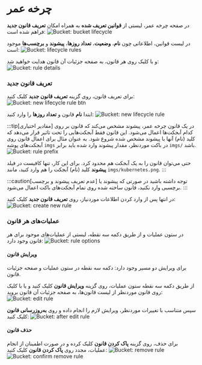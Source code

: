 # چرخه عمر

در صفحه چرخه عمر، لیستی از **قوانین تعریف شده** به همراه امکان **تعریف قانون جدید** فراهم شده است:
![Bucket: bucket lifecycle](../img/bucket-lifecycle.png)

در لیست قوانین، اطلاعاتی چون **نام**، **وضعیت**، **تعداد روزها**، **پیشوند** و **برچسب‌ها** موجود است:
![Bucket: lifecycle rules](../img/lifecycle-rules.png)

و با کلیک روی هر قانون، به صفحه جزئیات آن قانون هدایت خواهید شد:
![Bucket: rule details](../img/rule-details.png)

### تعریف قانون جدید

برای تعریف قانون، روی گزینه **تعریف قانون جدید** کلیک کنید:
![Bucket: new lifecycle rule btn](../img/new-lifecycle-rule-btn.png)

ابتدا **نام** قانون و **تعداد روزها** را وارد کنید:
![Bucket: new lifecycle rule](../img/new-lifecycle-rule.png)

:::tip[مقادیر اختیاری]
در یک قانون چرخه عمر، پیشوند مشخص می‌کند که ‌قانون بر روی کدام آبجکت‌ها اعمال می‌شود. این قانون فقط آبجکت‌هایی را تحت تاثیر قرار می‌دهد که کلید (نام) آنها با پیشوند مشخص شده شروع شود.
به عنوان مثال برای اعمال قانون روی آبجکت‌های پوشه `imgs` در باکت موردنظر، مقدار پیشوند وارد شده باید برابر `imgs/` باشد.
![Bucket: rule prefix](../img/rule-prefix.png)

حتی می‌توان قانون را به یک آبجکت هم محدود کرد. برای این کار، تنها کافیست در فیلد **پیشوند** کلید (نام) آبجکت را هم وارد کنید، مانند `imgs/kubernetes.png`.
:::

:::caution[عدم تعریف پیشوند و برچسب]
توجه داشته باشید در صورتی که پیشوند یا برچسبی وارد نکنید، قانون ساخته شده روی تمام آبجکت‌های باکت اعمال می‌شود.
:::

در انتها پس از وارد کردن اطلاعات موردنیاز، روی **تعریف قانون جدید** کلیک کنید:
![Bucket: create new rule](../img/create-new-rule.png)

### عملیات‌های هر قانون

در ستون عملیات و از طریق دکمه سه نقطه، لیستی از عملیات‌های موجود برای هر قانون وجود دارد:
![Bucket: rule options](../img/rule-options.png)

#### ویرایش قانون

برای ویرایش دو مسیر وجود دارد: دکمه سه نقطه در ستون عملیات و صفحه جزئیات قانون.

از طریق دکمه سه نقطه ستون عملیات، روی گزینه **ویرایش قانون** کلیک کنید و یا با کلیک روی قانون موردنظر از لیست قانون‌ها، به صفحه جزئیات آن قانون بروید:
![Bucket: edit rule](../img/edit-rule.png)

سپس متناسب با تغییرات موردنظر، ویرایش لازم را انجام داده و روی **به‌روزرسانی قانون** کلیک کنید:
![Bucket: after edit rule](../img/after-edit-rule.png)

#### حذف قانون

برای حذف، روی گزینه **پاک کردن قانون** کلیک کرده و در صورت اطمینان از انجام عملیات، مجدد روی **پاک کردن قانون** کلیک کنید:
![Bucket: remove rule](../img/remove-rule.png)
![Bucket: confirm remove rule](../img/confirm-remove-rule.png)

